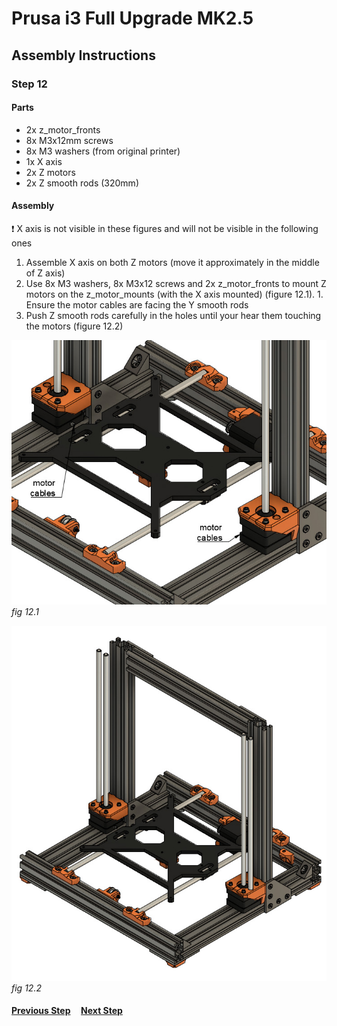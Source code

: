 # Prusa i3 Full Upgrade MK2.5

## Assembly Instructions

### Step 12

#### Parts  

* 2x z_motor_fronts
* 8x M3x12mm screws
* 8x M3 washers (from original printer)
* 1x X axis
* 2x Z motors
* 2x Z smooth rods (320mm)

#### Assembly

:heavy_exclamation_mark: X axis is not visible in these figures and will not be visible in the following ones

1. Assemble X axis on both Z motors (move it approximately in the middle of Z axis)
1. Use 8x M3 washers, 8x M3x12 screws and 2x z_motor_fronts to mount Z motors on the z_motor_mounts (with the X axis mounted) (figure 12.1). 1. Ensure the motor cables are facing the Y smooth rods
1. Push Z smooth rods carefully in the holes until your hear them touching the motors (figure 12.2)


![](img/fig12.1.jpg)\
*fig 12.1*

![](img/fig12.2.jpg)\
*fig 12.2*

#### [Previous Step](step11.md) &nbsp;&nbsp;&nbsp; [Next Step](step13.md)
